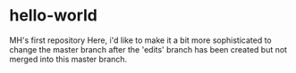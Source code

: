 # hello-world
MH's first repository
Here, i'd like to make it a bit more sophisticated to change the master branch after the 
'edits' branch has been created but not merged into this master branch.
